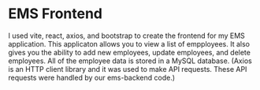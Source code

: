 # EMS Frontend 
I used vite, react, axios, and bootstrap to create the frontend for my EMS application.
This applicaton allows you to view a list of empployees. It also gives you the ability to add new employees, update employees, and delete employees.
All of the employee data is stored in a MySQL database.
(Axios is an HTTP client library and it was used to make API requests. These API requests were handled by our ems-backend code.)

